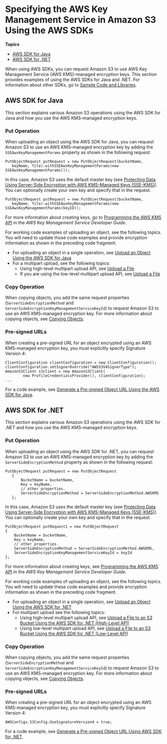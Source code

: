 # Specifying the AWS Key Management Service in Amazon S3 Using the AWS SDKs<a name="kms-using-sdks"></a>

**Topics**
+ [AWS SDK for Java](#kms-using-sdks-java)
+ [AWS SDK for \.NET](#kms-using-sdks-dotnet)

When using AWS SDKs, you can request Amazon S3 to use AWS Key Management Service \(AWS KMS\)–managed encryption keys\. This section provides examples of using the AWS SDKs for Java and \.NET\. For information about other SDKs, go to [Sample Code and Libraries](https://aws.amazon.com/code)\.

## AWS SDK for Java<a name="kms-using-sdks-java"></a>

This section explains various Amazon S3 operations using the AWS SDK for Java and how you use the AWS KMS–managed encryption keys\.

### Put Operation<a name="kms-using-sdks-java-put"></a>

When uploading an object using the AWS SDK for Java, you can request Amazon S3 to use an AWS KMS–managed encryption key by adding the `SSEAwsKeyManagementParams` property as shown in the following request:

```
PutObjectRequest putRequest = new PutObjectRequest(bucketName,
   keyName, file).withSSEAwsKeyManagementParams(new SSEAwsKeyManagementParams());
```

In this case, Amazon S3 uses the default master key \(see [Protecting Data Using Server\-Side Encryption with AWS KMS–Managed Keys \(SSE\-KMS\)](UsingKMSEncryption.md)\)\. You can optionally create your own key and specify that in the request\.

```
PutObjectRequest putRequest = new PutObjectRequest(bucketName,
   keyName, file).withSSEAwsKeyManagementParams(new SSEAwsKeyManagementParams(keyID));
```

For more information about creating keys, go to [Programming the AWS KMS API](http://docs.aws.amazon.com/kms/latest/developerguide/programming-top.html) in the *AWS Key Management Service Developer Guide*\.

For working code examples of uploading an object, see the following topics\. You will need to update those code examples and provide encryption information as shown in the preceding code fragment\.
+ For uploading an object in a single operation, see [Upload an Object Using the AWS SDK for Java](UploadObjSingleOpJava.md)
+ For a multipart upload, see the following topics:
  + Using high\-level multipart upload API, see [Upload a File](HLuploadFileJava.md) 
  + If you are using the low\-level multipart upload API, see [Upload a File](llJavaUploadFile.md)

### Copy Operation<a name="kms-using-sdks-java-copy"></a>

When copying objects, you add the same request properties \(`ServerSideEncryptionMethod` and `ServerSideEncryptionKeyManagementServiceKeyId`\) to request Amazon S3 to use an AWS KMS–managed encryption key\. For more information about copying objects, see [Copying Objects](CopyingObjectsExamples.md)\.

### Pre\-signed URLs<a name="kms-using-sdks-java-presigned-url"></a>

When creating a pre\-signed URL for an object encrypted using an AWS KMS–managed encryption key, you must explicitly specify Signature Version 4:

```
ClientConfiguration clientConfiguration = new ClientConfiguration();
clientConfiguration.setSignerOverride("AWSS3V4SignerType");
AmazonS3Client s3client = new AmazonS3Client(
        new ProfileCredentialsProvider(), clientConfiguration);
...
```

For a code example, see [Generate a Pre\-signed Object URL Using the AWS SDK for Java](ShareObjectPreSignedURLJavaSDK.md)\. 

## AWS SDK for \.NET<a name="kms-using-sdks-dotnet"></a>

This section explains various Amazon S3 operations using the AWS SDK for \.NET and how you use the AWS KMS–managed encryption keys\.

### Put Operation<a name="kms-using-sdks-dotnet-put"></a>

When uploading an object using the AWS SDK for \.NET, you can request Amazon S3 to use an AWS KMS–managed encryption key by adding the `ServerSideEncryptionMethod` property as shown in the following request:

```
PutObjectRequest putRequest = new PutObjectRequest
   {
       BucketName = bucketName,
       Key = keyName,
       // other properties.
       ServerSideEncryptionMethod = ServerSideEncryptionMethod.AWSKMS
   };
```

In this case, Amazon S3 uses the default master key \(see [Protecting Data Using Server\-Side Encryption with AWS KMS–Managed Keys \(SSE\-KMS\)](UsingKMSEncryption.md)\)\. You can optionally create your own key and specify that in the request\. 

```
PutObjectRequest putRequest1 = new PutObjectRequest
{
    BucketName = bucketName,
    Key = keyName,
    // other properties.
    ServerSideEncryptionMethod = ServerSideEncryptionMethod.AWSKMS,
    ServerSideEncryptionKeyManagementServiceKeyId = keyId
};
```

For more information about creating keys, see [Programming the AWS KMS API](http://docs.aws.amazon.com/kms/latest/developerguide/programming-top.html) in the *AWS Key Management Service Developer Guide*\. 

For working code examples of uploading an object, see the following topics\. You will need to update these code examples and provide encryption information as shown in the preceding code fragment\.
+ For uploading an object in a single operation, see [Upload an Object Using the AWS SDK for \.NET](UploadObjSingleOpNET.md)
+ For multipart upload see the following topics:
  + Using high\-level multipart upload API, see [Upload a File to an S3 Bucket Using the AWS SDK for \.NET \(High\-Level API\)](HLuploadFileDotNet.md) 
  + Using low\-level multipart upload API, see [Upload a File to an S3 Bucket Using the AWS SDK for \.NET \(Low\-Level API\)](LLuploadFileDotNet.md)

### Copy Operation<a name="kms-using-sdks-dotnet-copy"></a>

When copying objects, you add the same request properties \(`ServerSideEncryptionMethod` and `ServerSideEncryptionKeyManagementServiceKeyId`\) to request Amazon S3 to use an AWS KMS–managed encryption key\. For more information about copying objects, see [Copying Objects](CopyingObjectsExamples.md)\.

### Pre\-signed URLs<a name="kms-using-sdks-dotnet-presigned-url"></a>

When creating a pre\-signed URL for an object encrypted using an AWS KMS–managed encryption key, you must explicitly specify Signature Version 4:

```
AWSConfigs.S3Config.UseSignatureVersion4 = true;
```

For a code example, see [Generate a Pre\-signed Object URL Using AWS SDK for \.NET](ShareObjectPreSignedURLDotNetSDK.md)\.